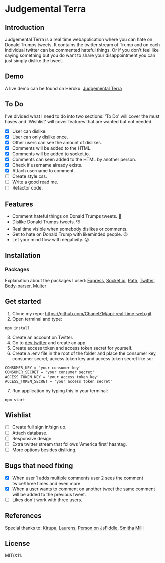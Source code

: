 # Judgemental Terra
## Introduction
Judgemental Terra is a real time webapplication where you can hate on Donald Trumps tweets. It contains the twitter stream of Trump and on each individual twitter can be commented hateful things. Or if you don't feel like saying something but you do want to share your disappointment you can just simply dislike the tweet.

## Demo
A live demo can be found on Heroku:
[Judgemental Terra](https://api-real-time-web.herokuapp.com/)

## To Do
I've divided what I need to do into two sections: 'To Do' will cover the must haves and 'Wishlist' will cover features that are wanted but not needed.

- [x] User can dislike.
- [x] User can only dislike once.
- [x] Other users can see the amount of dislikes.
- [x] Comments will be added to the HTML.
- [x] Comments will be added to socket.io.
- [x] Comments can seen added to the HTML by another person.
- [x] Check if username already exists.
- [x] Attach username to comment.
- [ ] Create style.css.
- [ ] Write a good read me.
- [ ] Refactor code.

## Features
- Comment hateful things on Donald Trumps tweets. :speech_balloon:
- Dislike Donald Trumps tweets. :thumbsdown:
- Real time visible when somebody dislikes or comments.
- Get to hate on Donald Trump with likeminded people. :rage:
- Let your mind flow with negativity. :stuck_out_tongue_closed_eyes:

## Installation
### Packages
Explanation about the packages I used:
[Express](https://www.npmjs.com/package/express),
[Socket.io](https://www.npmjs.com/package/socket.io),
[Path](https://nodejs.org/api/path.html),
[Twitter](https://www.npmjs.com/package/twitter),
[Body-parser](https://www.npmjs.com/package/body-parser),
[Multer](https://www.npmjs.com/package/multer)

## Get started
1. Clone my repo: https://github.com/ChanelZM/api-real-time-web.git
2. Open terminal and type:
```
npm install
```
3. Create an account on Twitter.
4. Go to [dev twitter](https://dev.twitter.com/) and create an app.
5. Create access token and access token secret for yourself.
6. Create a .env file in the root of the folder and place the consumer key, consumer secret, access token key and access token secret like so:
```
CONSUMER_KEY = 'your consumer key'
CONSUMER_SECRET = 'your consumer secret'
ACCESS_TOKEN_KEY = 'your access token key'
ACCESS_TOKEN_SECRET = 'your access token secret'
```
7. Run application by typing this in your terminal:
```
npm start
```

## Wishlist
- [ ] Create full sign in/sign up.
- [ ] Attach database.
- [ ] Responsive design.
- [ ] Extra twitter stream that follows 'America first' hashtag.
- [ ] More options besides disliking.

## Bugs that need fixing
- [x] When user 1 adds multiple comments user 2 sees the comment twice/three times and even more.
- [x] When a user wants to comment on another tweet the same comment will be added to the previous tweet.
- [ ] Likes don't work with three users.

## References
Special thanks to:
[Kirupa](https://www.kirupa.com/html5/handling_events_for_many_elements.htm),
[Laurens](https://github.com/Razpudding),
[Person on JsFiddle](https://jsfiddle.net/n7ukn6av/5/),
[Smitha Milli](https://www.youtube.com/watch?v=c01OHDUpDMU&index=6&list=PLw5h0DiJ-9PC0Wo1NWrNHgKE-mFc_9ftq)


## License
MIT/X11.
